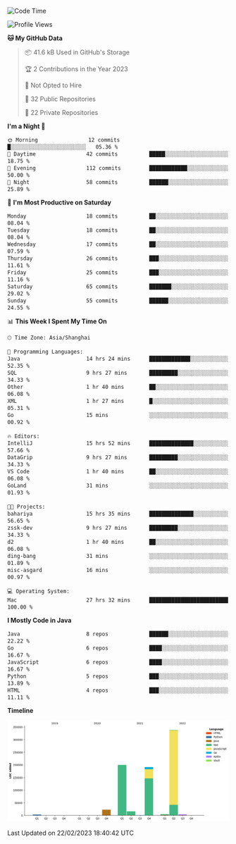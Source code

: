 <!--START_SECTION:waka-->
![Code Time](http://img.shields.io/badge/Code%20Time-1%2C607%20hrs%2010%20mins-blue)

![Profile Views](http://img.shields.io/badge/Profile%20Views-0-blue)

**🐱 My GitHub Data** 

> 📦 41.6 kB Used in GitHub's Storage 
 > 
> 🏆 2 Contributions in the Year 2023
 > 
> 🚫 Not Opted to Hire
 > 
> 📜 32 Public Repositories 
 > 
> 🔑 22 Private Repositories 
 > 
**I'm a Night 🦉** 

```text
🌞 Morning                12 commits          █░░░░░░░░░░░░░░░░░░░░░░░░   05.36 % 
🌆 Daytime                42 commits          █████░░░░░░░░░░░░░░░░░░░░   18.75 % 
🌃 Evening                112 commits         ████████████░░░░░░░░░░░░░   50.00 % 
🌙 Night                  58 commits          ██████░░░░░░░░░░░░░░░░░░░   25.89 % 
```
📅 **I'm Most Productive on Saturday** 

```text
Monday                   18 commits          ██░░░░░░░░░░░░░░░░░░░░░░░   08.04 % 
Tuesday                  18 commits          ██░░░░░░░░░░░░░░░░░░░░░░░   08.04 % 
Wednesday                17 commits          ██░░░░░░░░░░░░░░░░░░░░░░░   07.59 % 
Thursday                 26 commits          ███░░░░░░░░░░░░░░░░░░░░░░   11.61 % 
Friday                   25 commits          ███░░░░░░░░░░░░░░░░░░░░░░   11.16 % 
Saturday                 65 commits          ███████░░░░░░░░░░░░░░░░░░   29.02 % 
Sunday                   55 commits          ██████░░░░░░░░░░░░░░░░░░░   24.55 % 
```


📊 **This Week I Spent My Time On** 

```text
🕑︎ Time Zone: Asia/Shanghai

💬 Programming Languages: 
Java                     14 hrs 24 mins      █████████████░░░░░░░░░░░░   52.35 % 
SQL                      9 hrs 27 mins       █████████░░░░░░░░░░░░░░░░   34.33 % 
Other                    1 hr 40 mins        ██░░░░░░░░░░░░░░░░░░░░░░░   06.08 % 
XML                      1 hr 27 mins        █░░░░░░░░░░░░░░░░░░░░░░░░   05.31 % 
Go                       15 mins             ░░░░░░░░░░░░░░░░░░░░░░░░░   00.92 % 

🔥 Editors: 
IntelliJ                 15 hrs 52 mins      ██████████████░░░░░░░░░░░   57.66 % 
DataGrip                 9 hrs 27 mins       █████████░░░░░░░░░░░░░░░░   34.33 % 
VS Code                  1 hr 40 mins        ██░░░░░░░░░░░░░░░░░░░░░░░   06.08 % 
GoLand                   31 mins             ░░░░░░░░░░░░░░░░░░░░░░░░░   01.93 % 

🐱‍💻 Projects: 
bahariya                 15 hrs 35 mins      ██████████████░░░░░░░░░░░   56.65 % 
zssk-dev                 9 hrs 27 mins       █████████░░░░░░░░░░░░░░░░   34.33 % 
d2                       1 hr 40 mins        ██░░░░░░░░░░░░░░░░░░░░░░░   06.08 % 
ding-bang                31 mins             ░░░░░░░░░░░░░░░░░░░░░░░░░   01.89 % 
misc-asgard              16 mins             ░░░░░░░░░░░░░░░░░░░░░░░░░   00.97 % 

💻 Operating System: 
Mac                      27 hrs 32 mins      █████████████████████████   100.00 % 
```

**I Mostly Code in Java** 

```text
Java                     8 repos             ██████░░░░░░░░░░░░░░░░░░░   22.22 % 
Go                       6 repos             ████░░░░░░░░░░░░░░░░░░░░░   16.67 % 
JavaScript               6 repos             ████░░░░░░░░░░░░░░░░░░░░░   16.67 % 
Python                   5 repos             ███░░░░░░░░░░░░░░░░░░░░░░   13.89 % 
HTML                     4 repos             ███░░░░░░░░░░░░░░░░░░░░░░   11.11 % 
```



**Timeline**

![Lines of Code chart](https://raw.githubusercontent.com/youtiaoguagua/youtiaoguagua/master/assets/bar_graph.png)


 Last Updated on 22/02/2023 18:40:42 UTC
<!--END_SECTION:waka-->